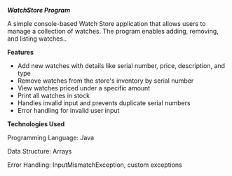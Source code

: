 _**WatchStore Program**_

A simple console-based Watch Store application that allows users to manage a collection of watches. The program enables adding, removing, and listing watches..

**Features**

- Add new watches with details like serial number, price, description, and type
- Remove watches from the store's inventory by serial number
- View watches priced under a specific amount
- Print all watches in stock
- Handles invalid input and prevents duplicate serial numbers
- Error handling for invalid user input

**Technologies Used**

Programming Language: Java

Data Structure: Arrays

Error Handling: InputMismatchException, custom exceptions
